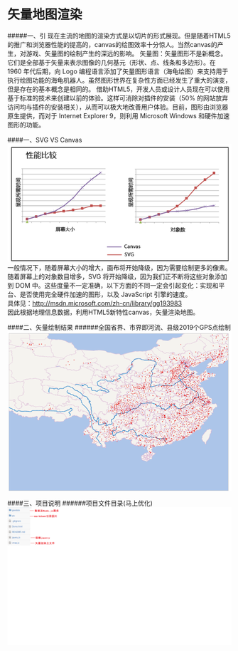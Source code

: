 矢量地图渲染
====
#####一、引
现在主流的地图的渲染方式是以切片的形式展现。但是随着HTML5的推广和浏览器性能的提高的，canvas的绘图效率十分惊人。当然canvas的产生，对游戏、矢量图的绘制产生的深远的影响。
矢量图：矢量图形不是新概念。它们是全部基于矢量来表示图像的几何基元（形状、点、线条和多边形）。在 1960 年代后期，向 Logo 编程语言添加了矢量图形语言（海龟绘图）来支持用于执行绘图功能的海龟机器人。虽然图形世界在复杂性方面已经发生了重大的演变，但是存在的基本概念是相同的。
借助HTML5，开发人员或设计人员现在可以使用基于标准的技术来创建以前的体验。这样可消除对插件的安装（50% 的网站放弃访问均与插件的安装相关），从而可以极大地改善用户体验。目前，图形由浏览器原生提供，而对于 Internet Explorer 9，则利用 Microsoft Windows 和硬件加速图形的功能。

####一、SVG VS Canvas   
![map png](./pic/canvasvssvg.png)      
一般情况下，随着屏幕大小的增大，画布将开始降级，因为需要绘制更多的像素。随着屏幕上的对象数目增多，SVG 将开始降级，因为我们正不断将这些对象添加到 DOM 中。这些度量不一定准确，以下方面的不同一定会引起变化：实现和平台、是否使用完全硬件加速的图形，以及 JavaScript 引擎的速度。     
具体见：http://msdn.microsoft.com/zh-cn/library/gg193983    
因此根据地理信息数据，利用HTML5新特性canvas，矢量渲染地图。  

####二、矢量绘制结果
######全国省界、市界即河流、县级2019个GPS点绘制
![map png](./pic/heliu.png)

####三、项目说明
######项目文件目录(马上优化)
![map png](./pic/project.png)




